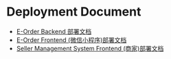 # Deployment Document

- [E-Order Backend 部署文档](https://github.com/E-Order/Dashboard/blob/master/document/%E5%90%8E%E5%8F%B0%E9%83%A8%E7%BD%B2%E6%96%87%E6%A1%A3.md)
- [E-Order Frontend (微信小程序)部署文档](https://github.com/E-Order/Dashboard/blob/master/document/%E7%94%A8%E6%88%B7%E7%AB%AF%E9%83%A8%E7%BD%B2%E6%96%87%E6%A1%A3.md)
- [Seller Management System Frontend (商家)部署文档](https://github.com/E-Order/Dashboard/blob/master/document/%E5%95%86%E5%AE%B6%E9%83%A8%E7%BD%B2%E6%96%87%E6%A1%A3.md)
